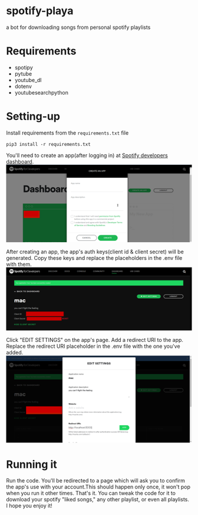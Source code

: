 # spotify-playa
a bot for downloading songs from personal spotify playlists

# Requirements
  * spotipy
  * pytube
  * youtube_dl
  * dotenv
  * youtubesearchpython

# Setting-up
Install requirements from the `requirements.txt` file


    pip3 install -r requirements.txt


You'll need to create an app(after logging in) at [Spotify developers dashboard](https://developers.spotify.com/dashboard/).
![create app screenshot](https://raw.githubusercontent.com/eddogola/spotify-playa/main/create-an-app-screenshot.png)

After creating an app, the app's auth keys(client id & client secret) will be generated. Copy these keys and replace the placeholders in the .env file with them.
![client auth keys screenshot](https://raw.githubusercontent.com/eddogola/spotify-playa/main/client-auth-keys-screenshot.png)

Click "EDIT SETTINGS" on the app's page. Add a redirect URI to the app. Replace the redirect URI placeholder in the .env file with the one you've added.
![app add redirect uri screenshot](https://raw.githubusercontent.com/eddogola/spotify-playa/main/redirect-uri-screenshot.png)

# Running it
Run the code. You'll be redirected to a page which will ask you to confirm the app's use with your account.This should happen only once, it won't pop when you run it other times.
That's it. You can tweak the code for it to download your spotify "liked songs," any other playlist, or even all playlists. I hope you enjoy it!
